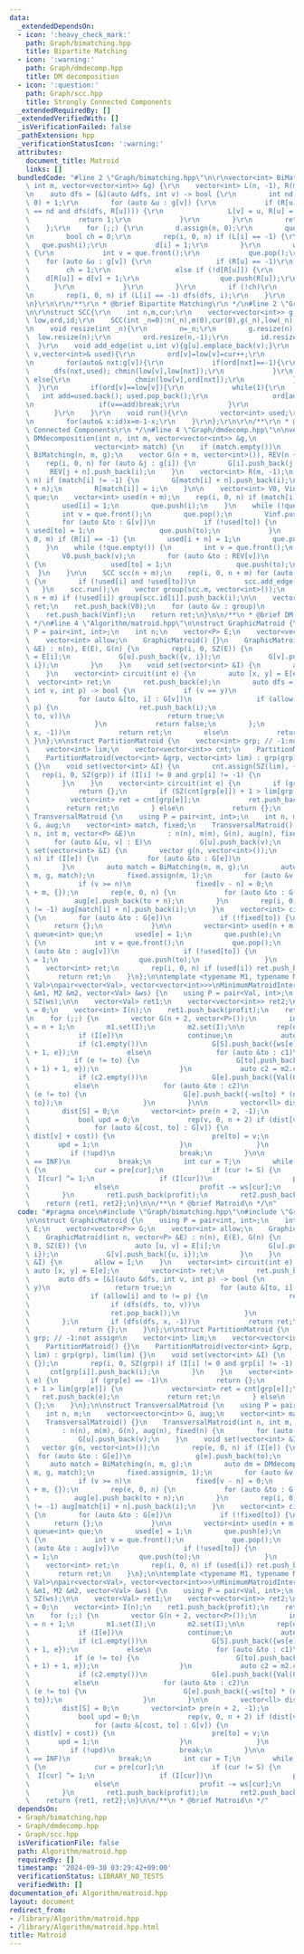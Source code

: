 ```yaml
---
data:
  _extendedDependsOn:
  - icon: ':heavy_check_mark:'
    path: Graph/bimatching.hpp
    title: Bipartite Matching
  - icon: ':warning:'
    path: Graph/dmdecomp.hpp
    title: DM decomposition
  - icon: ':question:'
    path: Graph/scc.hpp
    title: Strongly Connected Components
  _extendedRequiredBy: []
  _extendedVerifiedWith: []
  _isVerificationFailed: false
  _pathExtension: hpp
  _verificationStatusIcon: ':warning:'
  attributes:
    document_title: Matroid
    links: []
  bundledCode: "#line 2 \"Graph/bimatching.hpp\"\n\r\nvector<int> BiMatching(int n,\
    \ int m, vector<vector<int>> &g) {\r\n    vector<int> L(n, -1), R(m, -1), d(n);\r\
    \n    auto dfs = [&](auto &dfs, int v) -> bool {\r\n        int nd = exchange(d[v],\
    \ 0) + 1;\r\n        for (auto &u : g[v]) {\r\n            if (R[u] == -1 or (d[R[u]]\
    \ == nd and dfs(dfs, R[u]))) {\r\n                L[v] = u, R[u] = v;\r\n    \
    \            return 1;\r\n            }\r\n        }\r\n        return 0;\r\n\
    \    };\r\n    for (;;) {\r\n        d.assign(n, 0);\r\n        queue<int> que;\r\
    \n        bool ch = 0;\r\n        rep(i, 0, n) if (L[i] == -1) {\r\n         \
    \   que.push(i);\r\n            d[i] = 1;\r\n        }\r\n        while (!que.empty())\
    \ {\r\n            int v = que.front();\r\n            que.pop();\r\n        \
    \    for (auto &u : g[v]) {\r\n                if (R[u] == -1)\r\n           \
    \         ch = 1;\r\n                else if (!d[R[u]]) {\r\n                \
    \    d[R[u]] = d[v] + 1;\r\n                    que.push(R[u]);\r\n          \
    \      }\r\n            }\r\n        }\r\n        if (!ch)\r\n            break;\r\
    \n        rep(i, 0, n) if (L[i] == -1) dfs(dfs, i);\r\n    }\r\n    return L;\r\
    \n}\r\n\r\n/**\r\n * @brief Bipartite Matching\r\n */\n#line 2 \"Graph/scc.hpp\"\
    \n\r\nstruct SCC{\r\n    int n,m,cur;\r\n    vector<vector<int>> g;\r\n    vector<int>\
    \ low,ord,id;\r\n    SCC(int _n=0):n(_n),m(0),cur(0),g(_n),low(_n),ord(_n,-1),id(_n){}\r\
    \n    void resize(int _n){\r\n        n=_n;\r\n        g.resize(n);\r\n      \
    \  low.resize(n);\r\n        ord.resize(n,-1);\r\n        id.resize(n);\r\n  \
    \  }\r\n    void add_edge(int u,int v){g[u].emplace_back(v);}\r\n    void dfs(int\
    \ v,vector<int>& used){\r\n        ord[v]=low[v]=cur++;\r\n        used.emplace_back(v);\r\
    \n        for(auto& nxt:g[v]){\r\n            if(ord[nxt]==-1){\r\n          \
    \      dfs(nxt,used); chmin(low[v],low[nxt]);\r\n            }\r\n           \
    \ else{\r\n                chmin(low[v],ord[nxt]);\r\n            }\r\n      \
    \  }\r\n        if(ord[v]==low[v]){\r\n            while(1){\r\n             \
    \   int add=used.back(); used.pop_back();\r\n                ord[add]=n; id[add]=m;\r\
    \n                if(v==add)break;\r\n            }\r\n            m++;\r\n  \
    \      }\r\n    }\r\n    void run(){\r\n        vector<int> used;\r\n        rep(v,0,n)if(ord[v]==-1)dfs(v,used);\r\
    \n        for(auto& x:id)x=m-1-x;\r\n    }\r\n};\r\n\r\n/**\r\n * @brief Strongly\
    \ Connected Components\r\n */\n#line 4 \"Graph/dmdecomp.hpp\"\n\nvector<vector<int>>\
    \ DMdecomposition(int n, int m, vector<vector<int>> &g,\n                    \
    \                vector<int> match) {\n    if (match.empty())\n        match =\
    \ BiMatching(n, m, g);\n    vector G(n + m, vector<int>()), REV(n + m, vector<int>());\n\
    \    rep(i, 0, n) for (auto &j : g[i]) {\n        G[i].push_back(j + n);\n   \
    \     REV[j + n].push_back(i);\n    }\n    vector<int> R(m, -1);\n    rep(i, 0,\
    \ n) if (match[i] != -1) {\n        G[match[i] + n].push_back(i);\n        REV[i].push_back(match[i]\
    \ + n);\n        R[match[i]] = i;\n    }\n\n    vector<int> V0, Vinf;\n    queue<int>\
    \ que;\n    vector<int> used(n + m);\n    rep(i, 0, n) if (match[i] == -1) {\n\
    \        used[i] = 1;\n        que.push(i);\n    }\n    while (!que.empty()) {\n\
    \        int v = que.front();\n        que.pop();\n        Vinf.push_back(v);\n\
    \        for (auto &to : G[v])\n            if (!used[to]) {\n               \
    \ used[to] = 1;\n                que.push(to);\n            }\n    }\n    rep(i,\
    \ 0, m) if (R[i] == -1) {\n        used[i + n] = 1;\n        que.push(i + n);\n\
    \    }\n    while (!que.empty()) {\n        int v = que.front();\n        que.pop();\n\
    \        V0.push_back(v);\n        for (auto &to : REV[v])\n            if (!used[to])\
    \ {\n                used[to] = 1;\n                que.push(to);\n          \
    \  }\n    }\n\n    SCC scc(n + m);\n    rep(i, 0, n + m) for (auto &to : G[i])\
    \ {\n        if (!used[i] and !used[to])\n            scc.add_edge(i, to);\n \
    \   }\n    scc.run();\n    vector group(scc.m, vector<int>());\n    rep(i, 0,\
    \ n + m) if (!used[i]) group[scc.id[i]].push_back(i);\n\n    vector<vector<int>>\
    \ ret;\n    ret.push_back(V0);\n    for (auto &v : group)\n        ret.push_back(v);\n\
    \    ret.push_back(Vinf);\n    return ret;\n}\n\n/**\n * @brief DM decomposition\n\
    \ */\n#line 4 \"Algorithm/matroid.hpp\"\n\nstruct GraphicMatroid {\n    using\
    \ P = pair<int, int>;\n    int n;\n    vector<P> E;\n    vector<vector<P>> G;\n\
    \    vector<int> allow;\n    GraphicMatroid() {}\n    GraphicMatroid(int n, vector<P>\
    \ &E) : n(n), E(E), G(n) {\n        rep(i, 0, SZ(E)) {\n            auto [u, v]\
    \ = E[i];\n            G[u].push_back({v, i});\n            G[v].push_back({u,\
    \ i});\n        }\n    }\n    void set(vector<int> &I) {\n        allow = I;\n\
    \    }\n    vector<int> circuit(int e) {\n        auto [x, y] = E[e];\n      \
    \  vector<int> ret;\n        ret.push_back(e);\n        auto dfs = [&](auto &dfs,\
    \ int v, int p) -> bool {\n            if (v == y)\n                return true;\n\
    \            for (auto &[to, i] : G[v])\n                if (allow[i] and to !=\
    \ p) {\n                    ret.push_back(i);\n                    if (dfs(dfs,\
    \ to, v))\n                        return true;\n                    ret.pop_back();\n\
    \                }\n            return false;\n        };\n        if (dfs(dfs,\
    \ x, -1))\n            return ret;\n        else\n            return {};\n   \
    \ }\n};\n\nstruct PartitionMatroid {\n    vector<int> grp; // -1:not assign\n\
    \    vector<int> lim;\n    vector<vector<int>> cnt;\n    PartitionMatroid() {}\n\
    \    PartitionMatroid(vector<int> &grp, vector<int> lim) : grp(grp), lim(lim)\
    \ {}\n    void set(vector<int> &I) {\n        cnt.assign(SZ(lim), {});\n     \
    \   rep(i, 0, SZ(grp)) if (I[i] != 0 and grp[i] != -1) {\n            cnt[grp[i]].push_back(i);\n\
    \        }\n    }\n    vector<int> circuit(int e) {\n        if (grp[e] == -1)\n\
    \            return {};\n        if (SZ(cnt[grp[e]]) + 1 > lim[grp[e]]) {\n  \
    \          vector<int> ret = cnt[grp[e]];\n            ret.push_back(e);\n   \
    \         return ret;\n        } else\n            return {};\n    }\n};\n\nstruct\
    \ TransversalMatroid {\n    using P = pair<int, int>;\n    int n, m;\n    vector<vector<int>>\
    \ G, aug;\n    vector<int> match, fixed;\n    TransversalMatroid() {}\n    TransversalMatroid(int\
    \ n, int m, vector<P> &E)\n        : n(n), m(m), G(n), aug(n), fixed(n) {\n  \
    \      for (auto &[u, v] : E)\n            G[u].push_back(v);\n    }\n    void\
    \ set(vector<int> &I) {\n        vector g(n, vector<int>());\n        rep(e, 0,\
    \ n) if (I[e]) {\n            for (auto &to : G[e])\n                g[e].push_back(to);\n\
    \        }\n        auto match = BiMatching(n, m, g);\n        auto dm = DMdecomposition(n,\
    \ m, g, match);\n        fixed.assign(m, 1);\n        for (auto &v : dm.front())\n\
    \            if (v >= n)\n                fixed[v - n] = 0;\n        aug.assign(n\
    \ + m, {});\n        rep(e, 0, n) {\n            for (auto &to : G[e])\n     \
    \           aug[e].push_back(to + n);\n        }\n        rep(i, 0, n) if (match[i]\
    \ != -1) aug[match[i] + n].push_back(i);\n    }\n    vector<int> circuit(int e)\
    \ {\n        for (auto &to : G[e])\n            if (!fixed[to]) {\n          \
    \      return {};\n            }\n\n        vector<int> used(n + m);\n       \
    \ queue<int> que;\n        used[e] = 1;\n        que.push(e);\n        while (!que.empty())\
    \ {\n            int v = que.front();\n            que.pop();\n            for\
    \ (auto &to : aug[v])\n                if (!used[to]) {\n                    used[to]\
    \ = 1;\n                    que.push(to);\n                }\n        }\n    \
    \    vector<int> ret;\n        rep(i, 0, n) if (used[i]) ret.push_back(i);\n \
    \       return ret;\n    }\n};\n\ntemplate <typename M1, typename M2, typename\
    \ Val>\npair<vector<Val>, vector<vector<int>>>\nMinimumMatroidIntersection(M1\
    \ &m1, M2 &m2, vector<Val> &ws) {\n    using P = pair<Val, int>;\n    int n =\
    \ SZ(ws);\n\n    vector<Val> ret1;\n    vector<vector<int>> ret2;\n\n    Val profit\
    \ = 0;\n    vector<int> I(n);\n    ret1.push_back(profit);\n    ret2.push_back(I);\n\
    \n    for (;;) {\n        vector G(n + 2, vector<P>());\n        int S = n, T\
    \ = n + 1;\n        m1.set(I);\n        m2.set(I);\n\n        rep(e, 0, n) {\n\
    \            if (I[e])\n                continue;\n            auto c1 = m1.circuit(e);\n\
    \            if (c1.empty())\n                G[S].push_back({ws[e] * (n + 1)\
    \ + 1, e});\n            else\n                for (auto &to : c1)\n         \
    \           if (e != to) {\n                        G[to].push_back({ws[e] * (n\
    \ + 1) + 1, e});\n                    }\n            auto c2 = m2.circuit(e);\n\
    \            if (c2.empty())\n                G[e].push_back({Val(0), T});\n \
    \           else\n                for (auto &to : c2)\n                    if\
    \ (e != to) {\n                        G[e].push_back({-ws[to] * (n + 1) + 1,\
    \ to});\n                    }\n        }\n\n        vector<ll> dist(n + 2, INF);\n\
    \        dist[S] = 0;\n        vector<int> pre(n + 2, -1);\n        for (;;) {\n\
    \            bool upd = 0;\n            rep(v, 0, n + 2) if (dist[v] != INF) {\n\
    \                for (auto &[cost, to] : G[v]) {\n                    if (chmin(dist[to],\
    \ dist[v] + cost)) {\n                        pre[to] = v;\n                 \
    \       upd = 1;\n                    }\n                }\n            }\n  \
    \          if (!upd)\n                break;\n        }\n\n        if (dist[T]\
    \ == INF)\n            break;\n        int cur = T;\n        while (cur != S)\
    \ {\n            cur = pre[cur];\n            if (cur != S) {\n              \
    \  I[cur] ^= 1;\n                if (I[cur])\n                    profit += ws[cur];\n\
    \                else\n                    profit -= ws[cur];\n            }\n\
    \        }\n        ret1.push_back(profit);\n        ret2.push_back(I);\n    }\n\
    \    return {ret1, ret2};\n}\n\n/**\n * @brief Matroid\n */\n"
  code: "#pragma once\n#include \"Graph/bimatching.hpp\"\n#include \"Graph/dmdecomp.hpp\"\
    \n\nstruct GraphicMatroid {\n    using P = pair<int, int>;\n    int n;\n    vector<P>\
    \ E;\n    vector<vector<P>> G;\n    vector<int> allow;\n    GraphicMatroid() {}\n\
    \    GraphicMatroid(int n, vector<P> &E) : n(n), E(E), G(n) {\n        rep(i,\
    \ 0, SZ(E)) {\n            auto [u, v] = E[i];\n            G[u].push_back({v,\
    \ i});\n            G[v].push_back({u, i});\n        }\n    }\n    void set(vector<int>\
    \ &I) {\n        allow = I;\n    }\n    vector<int> circuit(int e) {\n       \
    \ auto [x, y] = E[e];\n        vector<int> ret;\n        ret.push_back(e);\n \
    \       auto dfs = [&](auto &dfs, int v, int p) -> bool {\n            if (v ==\
    \ y)\n                return true;\n            for (auto &[to, i] : G[v])\n \
    \               if (allow[i] and to != p) {\n                    ret.push_back(i);\n\
    \                    if (dfs(dfs, to, v))\n                        return true;\n\
    \                    ret.pop_back();\n                }\n            return false;\n\
    \        };\n        if (dfs(dfs, x, -1))\n            return ret;\n        else\n\
    \            return {};\n    }\n};\n\nstruct PartitionMatroid {\n    vector<int>\
    \ grp; // -1:not assign\n    vector<int> lim;\n    vector<vector<int>> cnt;\n\
    \    PartitionMatroid() {}\n    PartitionMatroid(vector<int> &grp, vector<int>\
    \ lim) : grp(grp), lim(lim) {}\n    void set(vector<int> &I) {\n        cnt.assign(SZ(lim),\
    \ {});\n        rep(i, 0, SZ(grp)) if (I[i] != 0 and grp[i] != -1) {\n       \
    \     cnt[grp[i]].push_back(i);\n        }\n    }\n    vector<int> circuit(int\
    \ e) {\n        if (grp[e] == -1)\n            return {};\n        if (SZ(cnt[grp[e]])\
    \ + 1 > lim[grp[e]]) {\n            vector<int> ret = cnt[grp[e]];\n         \
    \   ret.push_back(e);\n            return ret;\n        } else\n            return\
    \ {};\n    }\n};\n\nstruct TransversalMatroid {\n    using P = pair<int, int>;\n\
    \    int n, m;\n    vector<vector<int>> G, aug;\n    vector<int> match, fixed;\n\
    \    TransversalMatroid() {}\n    TransversalMatroid(int n, int m, vector<P> &E)\n\
    \        : n(n), m(m), G(n), aug(n), fixed(n) {\n        for (auto &[u, v] : E)\n\
    \            G[u].push_back(v);\n    }\n    void set(vector<int> &I) {\n     \
    \   vector g(n, vector<int>());\n        rep(e, 0, n) if (I[e]) {\n          \
    \  for (auto &to : G[e])\n                g[e].push_back(to);\n        }\n   \
    \     auto match = BiMatching(n, m, g);\n        auto dm = DMdecomposition(n,\
    \ m, g, match);\n        fixed.assign(m, 1);\n        for (auto &v : dm.front())\n\
    \            if (v >= n)\n                fixed[v - n] = 0;\n        aug.assign(n\
    \ + m, {});\n        rep(e, 0, n) {\n            for (auto &to : G[e])\n     \
    \           aug[e].push_back(to + n);\n        }\n        rep(i, 0, n) if (match[i]\
    \ != -1) aug[match[i] + n].push_back(i);\n    }\n    vector<int> circuit(int e)\
    \ {\n        for (auto &to : G[e])\n            if (!fixed[to]) {\n          \
    \      return {};\n            }\n\n        vector<int> used(n + m);\n       \
    \ queue<int> que;\n        used[e] = 1;\n        que.push(e);\n        while (!que.empty())\
    \ {\n            int v = que.front();\n            que.pop();\n            for\
    \ (auto &to : aug[v])\n                if (!used[to]) {\n                    used[to]\
    \ = 1;\n                    que.push(to);\n                }\n        }\n    \
    \    vector<int> ret;\n        rep(i, 0, n) if (used[i]) ret.push_back(i);\n \
    \       return ret;\n    }\n};\n\ntemplate <typename M1, typename M2, typename\
    \ Val>\npair<vector<Val>, vector<vector<int>>>\nMinimumMatroidIntersection(M1\
    \ &m1, M2 &m2, vector<Val> &ws) {\n    using P = pair<Val, int>;\n    int n =\
    \ SZ(ws);\n\n    vector<Val> ret1;\n    vector<vector<int>> ret2;\n\n    Val profit\
    \ = 0;\n    vector<int> I(n);\n    ret1.push_back(profit);\n    ret2.push_back(I);\n\
    \n    for (;;) {\n        vector G(n + 2, vector<P>());\n        int S = n, T\
    \ = n + 1;\n        m1.set(I);\n        m2.set(I);\n\n        rep(e, 0, n) {\n\
    \            if (I[e])\n                continue;\n            auto c1 = m1.circuit(e);\n\
    \            if (c1.empty())\n                G[S].push_back({ws[e] * (n + 1)\
    \ + 1, e});\n            else\n                for (auto &to : c1)\n         \
    \           if (e != to) {\n                        G[to].push_back({ws[e] * (n\
    \ + 1) + 1, e});\n                    }\n            auto c2 = m2.circuit(e);\n\
    \            if (c2.empty())\n                G[e].push_back({Val(0), T});\n \
    \           else\n                for (auto &to : c2)\n                    if\
    \ (e != to) {\n                        G[e].push_back({-ws[to] * (n + 1) + 1,\
    \ to});\n                    }\n        }\n\n        vector<ll> dist(n + 2, INF);\n\
    \        dist[S] = 0;\n        vector<int> pre(n + 2, -1);\n        for (;;) {\n\
    \            bool upd = 0;\n            rep(v, 0, n + 2) if (dist[v] != INF) {\n\
    \                for (auto &[cost, to] : G[v]) {\n                    if (chmin(dist[to],\
    \ dist[v] + cost)) {\n                        pre[to] = v;\n                 \
    \       upd = 1;\n                    }\n                }\n            }\n  \
    \          if (!upd)\n                break;\n        }\n\n        if (dist[T]\
    \ == INF)\n            break;\n        int cur = T;\n        while (cur != S)\
    \ {\n            cur = pre[cur];\n            if (cur != S) {\n              \
    \  I[cur] ^= 1;\n                if (I[cur])\n                    profit += ws[cur];\n\
    \                else\n                    profit -= ws[cur];\n            }\n\
    \        }\n        ret1.push_back(profit);\n        ret2.push_back(I);\n    }\n\
    \    return {ret1, ret2};\n}\n\n/**\n * @brief Matroid\n */"
  dependsOn:
  - Graph/bimatching.hpp
  - Graph/dmdecomp.hpp
  - Graph/scc.hpp
  isVerificationFile: false
  path: Algorithm/matroid.hpp
  requiredBy: []
  timestamp: '2024-09-30 03:29:42+09:00'
  verificationStatus: LIBRARY_NO_TESTS
  verifiedWith: []
documentation_of: Algorithm/matroid.hpp
layout: document
redirect_from:
- /library/Algorithm/matroid.hpp
- /library/Algorithm/matroid.hpp.html
title: Matroid
---
```

